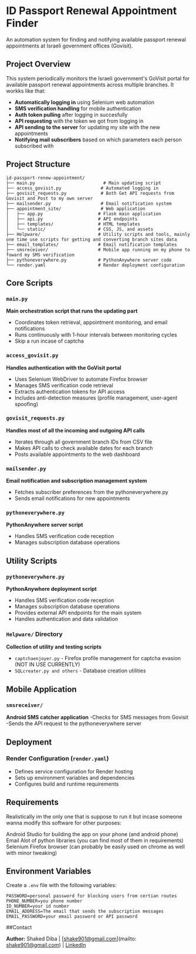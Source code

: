# ID Passport Renewal Appointment Finder

An automation system for finding and notifying available passport renewal appointments at Israeli government offices (Govisit). 

## Project Overview

This system periodically monitors the Israeli government's GoVisit portal for available passport renewal appointments across multiple branches. It workks like that:

- **Automatically logging in** using Selenium web automation
- **SMS verification handling** for mobile authentication
- **Auth token pulling** after logging in succesfully
- **API requesting** with the token we got from logging in
- **API sending to the server** for updating my site with the new appointments
- **Notifying mail subscribers** based on which parameters each person subscribed with

## Project Structure

```
id-passport-renew-appointment/
├── main.py                          # Main updating script
├── access_govisit.py               # Automated logging in
├── govisit_requests.py             # Both Get API requests from Govisit and Post to my own server
├── mailsender.py                   # Email notification system
├── appointment_site/               # Web application
│   ├── app.py                     # Flask main application
│   ├── api.py                     # API endpoints
│   ├── templates/                 # HTML templates
│   └── static/                    # CSS, JS, and assets
├── Helpware/                      # Utility scripts and tools, mainly one time use scripts for getting and converting branch sites data
├── email_templates/               # Email notification templates
├── smsreceiver/                   # Mobile app running on my phone to foward my SMS verification
├── pythoneverywhere.py            # PythonAnywhere server code
└── render.yaml                    # Render deployment configuration
```

## Core Scripts

### `main.py`
**Main orchestration script that runs the updating part**
- Coordinates token retrieval, appointment monitoring, and email notifications
- Runs continuously with 1-hour intervals between monitoring cycles
- Skip a run incase of captcha

### `access_govisit.py`
**Handles authentication with the GoVisit portal**
- Uses Selenium WebDriver to automate Firefox browser
- Manages SMS verification code retrieval
- Extracts authentication tokens for API access
- Includes anti-detection measures (profile management, user-agent spoofing)

### `govisit_requests.py`
**Handles most of all the incoming and outgoing API calls**
- Iterates through all government branch IDs from CSV file
- Makes API calls to check available dates for each branch
- Posts available appointments to the web dashboard

### `mailsender.py`
**Email notification and subscription management system**
- Fetches subscriber preferences from the pythoneverywhere.py
- Sends email notifications for new appointments

### `pythoneverywhere.py`
**PythonAnywhere server script**
- Handles SMS verification code reception
- Manages subscription database operations


## Utility Scripts



### `pythoneverywhere.py`
**PythonAnywhere deployment script**
- Handles SMS verification code reception
- Manages subscription database operations
- Provides external API endpoints for the main system
- Handles authentication and data validation

### `Helpware/` Directory
**Collection of utility and testing scripts**
- `captchaenjoyer.py` - Firefox profile management for captcha evasion (NOT IN USE CURRENTLY)
- `SQLcreater.py and others` - Database creation utilities

## Mobile Application

### `smsreceiver/`
**Android SMS catcher application**
-Checks for SMS messages from Govisit
-Sends the API request to the pythoneverywhere server

## Deployment

### Render Configuration (`render.yaml`)
- Defines service configuration for Render hosting
- Sets up environment variables and dependencies
- Configures build and runtime requirements

## Requirements

Realistically im the only one that is suppose to run it but incase someone wanna modify this software for other purposes:

Android Studio for building the app on your phone (and android phone)
Email
Alot of python libraries (you can find most of them in requirements)
Selenium
Firefox browser (can probably be easily used on chrome as well with minor tweaking) 

## Environment Variables

Create a `.env` file with the following variables:
```env
PASSWORD=personal password for blocking users from certian routes
PHONE_NUMBER=you phone number
ID_NUMBER=your id number
EMAIL_ADDRESS=The email that sends the subscription messages
EMAIL_PASSWORD=your email password or API password 
``` 

##Contact

**Author:** Shaked Diba | [shake901@gmail.com](mailto: shake901@gmail.com) | [LinkedIn](https://www.linkedin.com/in/shaked-diba-8a843b2a3/)


 